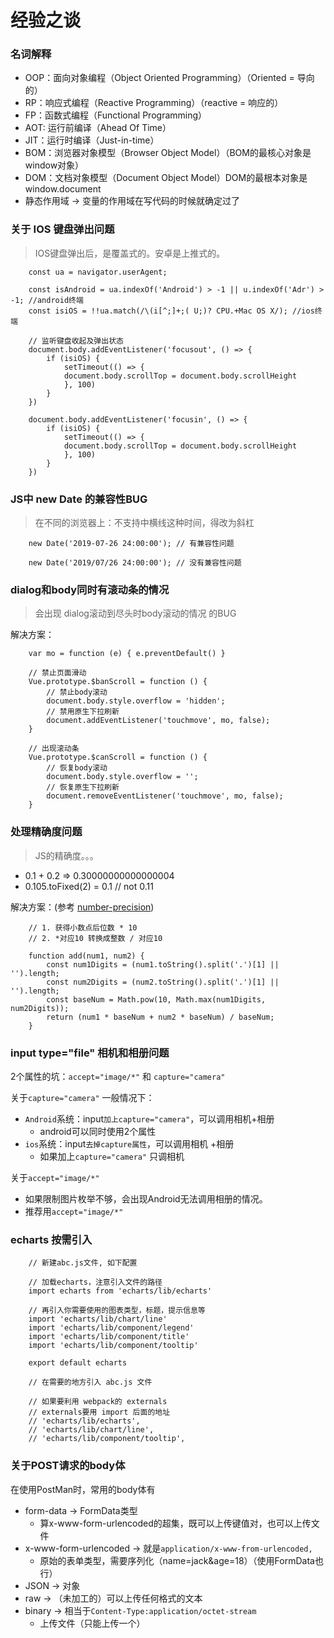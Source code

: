 # 经验之谈

### 名词解释

* OOP：面向对象编程（Object Oriented Programming）（Oriented = 导向的）
* RP：响应式编程（Reactive Programming）（reactive = 响应的）
* FP：函数式编程（Functional Programming）
* AOT: 运行前编译（Ahead Of Time）
* JIT：运行时编译（Just-in-time）
* BOM：浏览器对象模型（Browser Object Model）（BOM的最核心对象是window对象）
* DOM：文档对象模型（Document Object Model）DOM的最根本对象是 window.document
* 静态作用域 -> 变量的作用域在写代码的时候就确定过了

### 关于 IOS 键盘弹出问题

> IOS键盘弹出后，是覆盖式的。安卓是上推式的。

```
    const ua = navigator.userAgent;

    const isAndroid = ua.indexOf('Android') > -1 || u.indexOf('Adr') > -1; //android终端
    const isiOS = !!ua.match(/\(i[^;]+;( U;)? CPU.+Mac OS X/); //ios终端

    // 监听键盘收起及弹出状态
    document.body.addEventListener('focusout', () => {
        if (isiOS) {
            setTimeout(() => {
            document.body.scrollTop = document.body.scrollHeight
            }, 100)
        }
    })

    document.body.addEventListener('focusin', () => {
        if (isiOS) {
            setTimeout(() => {
            document.body.scrollTop = document.body.scrollHeight
            }, 100)
        }
    })
```

### JS中 new Date 的兼容性BUG

> 在不同的浏览器上：不支持中横线这种时间，得改为斜杠

```
    new Date('2019-07-26 24:00:00'); // 有兼容性问题

    new Date('2019/07/26 24:00:00'); // 没有兼容性问题

```

### dialog和body同时有滚动条的情况

> 会出现 dialog滚动到尽头时body滚动的情况 的BUG

解决方案：
```
    var mo = function (e) { e.preventDefault() }

    // 禁止页面滑动
    Vue.prototype.$banScroll = function () {
        // 禁止body滚动
        document.body.style.overflow = 'hidden';
        // 禁用原生下拉刷新
        document.addEventListener('touchmove', mo, false);
    }

    // 出现滚动条
    Vue.prototype.$canScroll = function () {
        // 恢复body滚动
        document.body.style.overflow = '';
        // 恢复原生下拉刷新
        document.removeEventListener('touchmove', mo, false);
    }
```

### 处理精确度问题

> JS的精确度。。。

* 0.1 + 0.2 => 0.30000000000000004
* 0.105.toFixed(2) = 0.1 // not 0.11

解决方案：(参考 [number-precision](https://github.com/nefe/number-precision))
```
    // 1. 获得小数点后位数 * 10
    // 2. *对应10 转换成整数 / 对应10

    function add(num1, num2) {
        const num1Digits = (num1.toString().split('.')[1] || '').length;
        const num2Digits = (num2.toString().split('.')[1] || '').length;
        const baseNum = Math.pow(10, Math.max(num1Digits, num2Digits));
        return (num1 * baseNum + num2 * baseNum) / baseNum;
    }
```

### input type="file" 相机和相册问题

2个属性的坑：`accept="image/*"` 和 `capture="camera"`

关于`capture="camera"` 一般情况下：
* `Android`系统：input`加上capture="camera"`，可以调用相机+相册
  * android可以同时使用2个属性
* `ios`系统：input`去掉capture属性`，可以调用相机 +相册
  * 如果加上`capture="camera"` 只调相机

关于`accept="image/*"`
* 如果限制图片枚举不够，会出现Android无法调用相册的情况。
* 推荐用`accept="image/*"`


### echarts 按需引入

```
    // 新建abc.js文件, 如下配置

    // 加载echarts，注意引入文件的路径
    import echarts from 'echarts/lib/echarts'
    
    // 再引入你需要使用的图表类型，标题，提示信息等
    import 'echarts/lib/chart/line'
    import 'echarts/lib/component/legend'
    import 'echarts/lib/component/title'
    import 'echarts/lib/component/tooltip'
    
    export default echarts

    // 在需要的地方引入 abc.js 文件

    // 如果要利用 webpack的 externals
    // externals要用 import 后面的地址
    // 'echarts/lib/echarts',
    // 'echarts/lib/chart/line',
    // 'echarts/lib/component/tooltip',
```

### 关于POST请求的body体

在使用PostMan时，常用的body体有
* form-data -> FormData类型
  * 算x-www-form-urlencoded的超集，既可以上传键值对，也可以上传文件
* x-www-form-urlencoded -> 就是`application/x-www-from-urlencoded,`
  * 原始的表单类型，需要序列化（name=jack&age=18）（使用FormData也行）
* JSON  -> 对象
* raw   -> （未加工的）可以上传任何格式的文本
* binary    -> 相当于`Content-Type:application/octet-stream`
  * 上传文件（只能上传一个）




